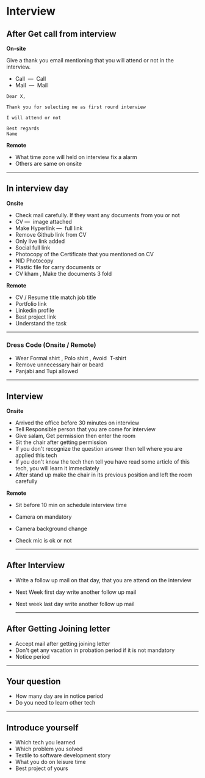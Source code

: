 # Interview

## After Get call from interview

**On-site**

Give a thank you email mentioning that you will attend or not in the interview.

- Call  —  Call
- Mail  —  Mail

```
Dear X,

Thank you for selecting me as first round interview

I will attend or not

Best regards
Name
```

**Remote**

- What time zone will held on interview fix a alarm
- Others are same on onsite

---

## In interview day

**Onsite**

- Check mail carefully. If they want any documents from you or not
- CV —  image attached
- Make Hyperlink —  full link
- Remove Github link from CV
- Only live link added
- Social full link
- Photocopy of the Certificate that you mentioned on CV
- NID Photocopy
- Plastic file for carry documents or
- CV kham , Make the documents 3 fold

**Remote**

- CV / Resume title match job title
- Portfolio link
- Linkedin profile
- Best project link
- Understand the task

---

### Dress Code (Onsite / Remote)

- Wear Formal shirt , Polo shirt , Avoid  T-shirt
- Remove unnecessary hair or beard
- Panjabi and Tupi allowed

---

## Interview 

**Onsite**

- Arrived the office before 30 minutes on interview
- Tell Responsible person that you are come for interview
- Give salam, Get permission then enter the room
- Sit the chair after getting permission
- If you don't recognize the question answer then tell where you are applied this tech
- If you don't know the tech then tell you have read some article of this tech, you will learn it immediately
- After stand up make the chair in its previous position and left the room carefully

**Remote**

- Sit before 10 min on schedule interview time
- Camera on mandatory
- Camera background change
- Check mic is ok or not

  ***

## After Interview

- Write a follow up mail on that day, that you are attend on the interview
- Next Week first day write another follow up mail
- Next week last day write another follow up mail

  ***

## After Getting Joining letter

- Accept mail after getting joining letter
- Don't get any vacation in probation period if it is not mandatory
- Notice period

---

## Your question

- How many day are in notice period
- Do you need to learn other tech

---

## Introduce yourself 

- Which tech you learned
- Which problem you solved
- Textile to software development story
- What you do on leisure time
- Best project of yours
